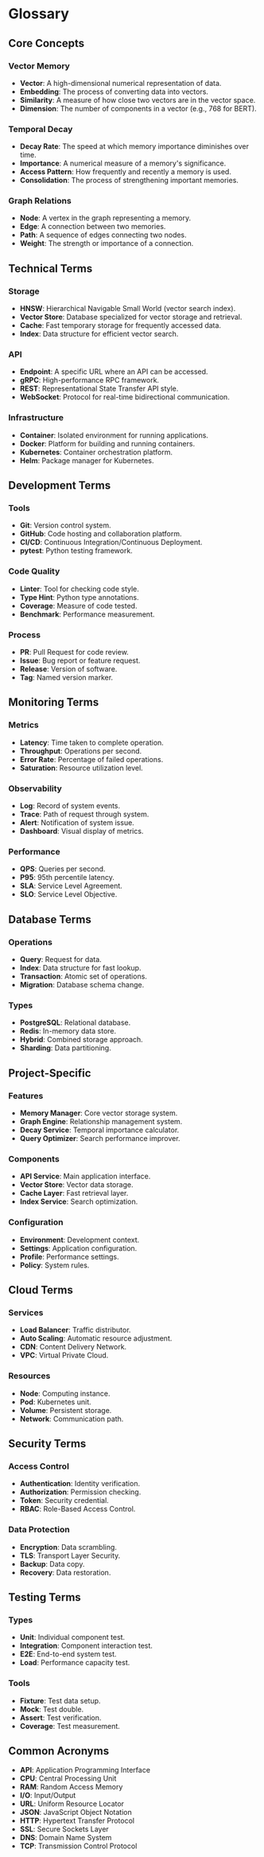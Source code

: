 # Glossary

## Core Concepts

### Vector Memory

- **Vector**: A high-dimensional numerical representation of data.
- **Embedding**: The process of converting data into vectors.
- **Similarity**: A measure of how close two vectors are in the vector space.
- **Dimension**: The number of components in a vector (e.g., 768 for BERT).

### Temporal Decay

- **Decay Rate**: The speed at which memory importance diminishes over time.
- **Importance**: A numerical measure of a memory's significance.
- **Access Pattern**: How frequently and recently a memory is used.
- **Consolidation**: The process of strengthening important memories.

### Graph Relations

- **Node**: A vertex in the graph representing a memory.
- **Edge**: A connection between two memories.
- **Path**: A sequence of edges connecting two nodes.
- **Weight**: The strength or importance of a connection.

## Technical Terms

### Storage

- **HNSW**: Hierarchical Navigable Small World (vector search index).
- **Vector Store**: Database specialized for vector storage and retrieval.
- **Cache**: Fast temporary storage for frequently accessed data.
- **Index**: Data structure for efficient vector search.

### API

- **Endpoint**: A specific URL where an API can be accessed.
- **gRPC**: High-performance RPC framework.
- **REST**: Representational State Transfer API style.
- **WebSocket**: Protocol for real-time bidirectional communication.

### Infrastructure

- **Container**: Isolated environment for running applications.
- **Docker**: Platform for building and running containers.
- **Kubernetes**: Container orchestration platform.
- **Helm**: Package manager for Kubernetes.

## Development Terms

### Tools

- **Git**: Version control system.
- **GitHub**: Code hosting and collaboration platform.
- **CI/CD**: Continuous Integration/Continuous Deployment.
- **pytest**: Python testing framework.

### Code Quality

- **Linter**: Tool for checking code style.
- **Type Hint**: Python type annotations.
- **Coverage**: Measure of code tested.
- **Benchmark**: Performance measurement.

### Process

- **PR**: Pull Request for code review.
- **Issue**: Bug report or feature request.
- **Release**: Version of software.
- **Tag**: Named version marker.

## Monitoring Terms

### Metrics

- **Latency**: Time taken to complete operation.
- **Throughput**: Operations per second.
- **Error Rate**: Percentage of failed operations.
- **Saturation**: Resource utilization level.

### Observability

- **Log**: Record of system events.
- **Trace**: Path of request through system.
- **Alert**: Notification of system issue.
- **Dashboard**: Visual display of metrics.

### Performance

- **QPS**: Queries per second.
- **P95**: 95th percentile latency.
- **SLA**: Service Level Agreement.
- **SLO**: Service Level Objective.

## Database Terms

### Operations

- **Query**: Request for data.
- **Index**: Data structure for fast lookup.
- **Transaction**: Atomic set of operations.
- **Migration**: Database schema change.

### Types

- **PostgreSQL**: Relational database.
- **Redis**: In-memory data store.
- **Hybrid**: Combined storage approach.
- **Sharding**: Data partitioning.

## Project-Specific

### Features

- **Memory Manager**: Core vector storage system.
- **Graph Engine**: Relationship management system.
- **Decay Service**: Temporal importance calculator.
- **Query Optimizer**: Search performance improver.

### Components

- **API Service**: Main application interface.
- **Vector Store**: Vector data storage.
- **Cache Layer**: Fast retrieval layer.
- **Index Service**: Search optimization.

### Configuration

- **Environment**: Development context.
- **Settings**: Application configuration.
- **Profile**: Performance settings.
- **Policy**: System rules.

## Cloud Terms

### Services

- **Load Balancer**: Traffic distributor.
- **Auto Scaling**: Automatic resource adjustment.
- **CDN**: Content Delivery Network.
- **VPC**: Virtual Private Cloud.

### Resources

- **Node**: Computing instance.
- **Pod**: Kubernetes unit.
- **Volume**: Persistent storage.
- **Network**: Communication path.

## Security Terms

### Access Control

- **Authentication**: Identity verification.
- **Authorization**: Permission checking.
- **Token**: Security credential.
- **RBAC**: Role-Based Access Control.

### Data Protection

- **Encryption**: Data scrambling.
- **TLS**: Transport Layer Security.
- **Backup**: Data copy.
- **Recovery**: Data restoration.

## Testing Terms

### Types

- **Unit**: Individual component test.
- **Integration**: Component interaction test.
- **E2E**: End-to-end system test.
- **Load**: Performance capacity test.

### Tools

- **Fixture**: Test data setup.
- **Mock**: Test double.
- **Assert**: Test verification.
- **Coverage**: Test measurement.

## Common Acronyms

- **API**: Application Programming Interface
- **CPU**: Central Processing Unit
- **RAM**: Random Access Memory
- **I/O**: Input/Output
- **URL**: Uniform Resource Locator
- **JSON**: JavaScript Object Notation
- **HTTP**: Hypertext Transfer Protocol
- **SSL**: Secure Sockets Layer
- **DNS**: Domain Name System
- **TCP**: Transmission Control Protocol
